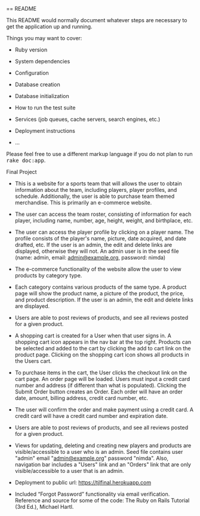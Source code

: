 == README

This README would normally document whatever steps are necessary to get the
application up and running.

Things you may want to cover:

* Ruby version

* System dependencies

* Configuration

* Database creation

* Database initialization

* How to run the test suite

* Services (job queues, cache servers, search engines, etc.)

* Deployment instructions

* ...


Please feel free to use a different markup language if you do not plan to run
<tt>rake doc:app</tt>.

Final Project

* This is a website for a sports team that will allows the user to obtain information about the team,
  including players, player profiles, and schedule. Additionally, the user is able to purchase
  team themed merchandise. This is primarily an e-commerce website.

* The user can access the team roster, consisting of information for each player, including
  name, number, age, height, weight, and birthplace, etc.

* The user can access the player profile by clicking on a player name. The profile 
  consists of the player's name, picture, date acquired, and date drafted, etc.  If the user is an admin,
  the edit and delete links are displayed, otherwise they will not. An admin user is in the seed file
  (name: admin, email: admin@example.org, password: nimda)

* The e-commerce functionality of the website allow the user to view products by category type.

* Each category contains various products of the same type. A product page will show the product name, a
  picture of the product, the price, and product description. If the user is an admin, the edit and delete
  links are displayed.

* Users are able to post reviews of products, and see all reviews posted for a given product. 

* A shopping cart is created for a User when that user signs in. A shopping cart icon appears in the nav bar
  at the top right. Products can be selected and added to the cart by clicking the add to cart link
  on the product page. Clicking on the shopping cart icon shows all products in the Users cart.

* To purchase items in the cart, the User clicks the checkout link on the cart page. An order page will be 
  loaded. Users must input a credit card number and address (if different than what is populated).
  Clicking the Submit Order button creates an Order. Each order will have an order date, amount, billing
  address, credit card number, etc.

* The user will confirm the order and make payment using a credit card. A credit card will have
  a credit card number and expiration date.

* Users are able to post reviews of products, and see all reviews posted for a given product.

* Views for updating, deleting and creating new players and products are visible/accessible to
  a user who is an admin. Seed file contains user "admin" email "admin@example.org" password "nimda".
  Also, navigation bar includes a "Users" link and an "Orders" link that are only visible/accessible
  to a user that is an admin.

* Deployment to public url: https://tjlfinal.herokuapp.com

* Included “Forgot Password” functionality via email verification. Reference and source for some
  of the code: The Ruby on Rails Tutorial (3rd Ed.), Michael Hartl.







